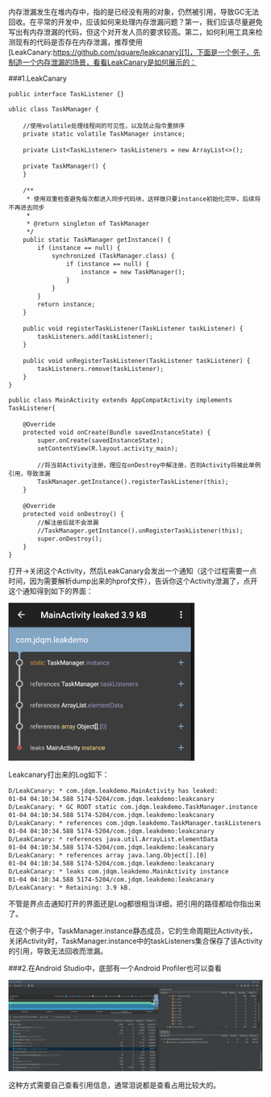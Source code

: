 内存泄漏发生在堆内存中，指的是已经没有用的对象，仍然被引用，导致GC无法回收。在平常的开发中，应该如何来处理内存泄漏问题？第一，我们应该尽量避免写出有内存泄漏的代码，但这个对开发人员的要求较高。第二，如何利用工具来检测现有的代码是否存在内存泄漏，推荐使用[LeakCanary:https://github.com/square/leakcanary][1]，下面是一个例子，先制造一个内存泄漏的场景，看看LeakCanary是如何展示的：

###1.LeakCanary

```
public interface TaskListener {}
```
```
ublic class TaskManager {

    //使用volatile处理线程间的可见性，以及防止指令重排序
    private static volatile TaskManager instance;

    private List<TaskListener> taskListeners = new ArrayList<>();

    private TaskManager() {
    }

    /**
     * 使用双重检查避免每次都进入同步代码块，这样做只要instance初始化完毕，后续将不再进去同步
     *
     * @return singleton of TaskManager
     */
    public static TaskManager getInstance() {
        if (instance == null) {
            synchronized (TaskManager.class) {
                if (instance == null) {
                    instance = new TaskManager();
                }
            }
        }
        return instance;
    }

    public void registerTaskListener(TaskListener taskListener) {
        taskListeners.add(taskListener);
    }

    public void unRegisterTaskListener(TaskListener taskListener) {
        taskListeners.remove(taskListener);
    }
}
```
```
public class MainActivity extends AppCompatActivity implements TaskListener{

    @Override
    protected void onCreate(Bundle savedInstanceState) {
        super.onCreate(savedInstanceState);
        setContentView(R.layout.activity_main);

        //将当前Activity注册，理应在onDestroy中解注册，否则Activity将被此单例引用，导致泄漏
        TaskManager.getInstance().registerTaskListener(this);
    }

    @Override
    protected void onDestroy() {
        //解注册后就不会泄漏
        //TaskManager.getInstance().unRegisterTaskListener(this);
        super.onDestroy();
    }
}
```
打开->关闭这个Activity，然后LeakCanary会发出一个通知（这个过程需要一点时间，因为需要解析dump出来的hprof文件），告诉你这个Activity泄漏了，点开这个通知得到如下的界面：

![](/Resource/leak_canary.png)

Leakcanary打出来的Log如下：
```
D/LeakCanary: * com.jdqm.leakdemo.MainActivity has leaked:
01-04 04:10:34.588 5174-5204/com.jdqm.leakdemo:leakcanary D/LeakCanary: * GC ROOT static com.jdqm.leakdemo.TaskManager.instance
01-04 04:10:34.588 5174-5204/com.jdqm.leakdemo:leakcanary D/LeakCanary: * references com.jdqm.leakdemo.TaskManager.taskListeners
01-04 04:10:34.588 5174-5204/com.jdqm.leakdemo:leakcanary D/LeakCanary: * references java.util.ArrayList.elementData
01-04 04:10:34.588 5174-5204/com.jdqm.leakdemo:leakcanary D/LeakCanary: * references array java.lang.Object[].[0]
01-04 04:10:34.588 5174-5204/com.jdqm.leakdemo:leakcanary D/LeakCanary: * leaks com.jdqm.leakdemo.MainActivity instance
01-04 04:10:34.588 5174-5204/com.jdqm.leakdemo:leakcanary D/LeakCanary: * Retaining: 3.9 kB.
```
不管是界点击通知打开的界面还是Log都很相当详细，把引用的路径都给你指出来了。

在这个例子中，TaskManager.instance静态成员，它的生命周期比Activity长，关闭Activity时，TaskManager.instance中的taskListeners集合保存了该Activity的引用，导致无法回收而泄漏。


###2.在Android Studio中，底部有一个Android Profiler也可以查看

![Android profiler](/Resource/Android_profiler.png)


这种方式需要自己查看引用信息，通常泪说都是查看占用比较大的。








[1]: https://github.com/square/leakcanary